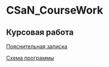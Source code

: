 # CSaN_CourseWork
## Курсовая работа
[Пояснительная записка](../master/Отчёт/Пояснительная%20записка.pdf)

[Схема программы](../master/Отчёт/Схема.pdf)
